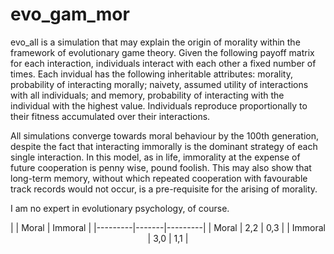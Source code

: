 # evo_gam_mor
evo_all is a simulation that may explain the origin of morality within the framework of evolutionary game theory. Given the following payoff matrix for each interaction, individuals interact with each other a fixed number of times. Each invidual has the following inheritable attributes: morality, probability of interacting morally; naivety, assumed utility of interactions with all individuals; and memory, probability of interacting with the individual with the highest value. Individuals reproduce proportionally to their fitness accumulated over their interactions.

All simulations converge towards moral behaviour by the 100th generation, despite the fact that interacting immorally is the dominant strategy of each single interaction. In this model, as in life, immorality at the expense of future cooperation is penny wise, pound foolish. This may also show that long-term memory, without which repeated cooperation with favourable track records would not occur, is a pre-requisite for the arising of morality. 

I am no expert in evolutionary psychology, of course.
<center>
|         | Moral | Immoral |
|---------|-------|---------|
| Moral   | 2,2   | 0,3     |
| Immoral | 3,0   | 1,1     |
</center>
